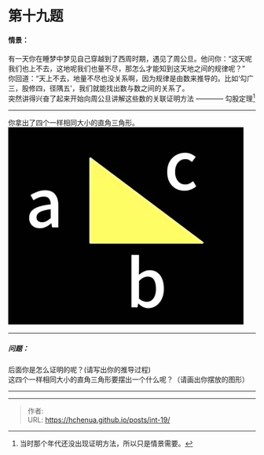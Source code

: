 # 第十九题

#### 情景：
有一天你在睡梦中梦见自己穿越到了西周时期，遇见了周公旦。他问你：“这天呢我们也上不去，这地呢我们也量不尽，那怎么才能知到这天地之间的规律呢？”  
你回道：“天上不去，地量不尽也没关系啊，因为规律是由数来推导的。比如‘勾广三，股修四，径隅五’，我们就能找出数与数之间的关系了。  
突然讲得兴奋了起来开始向周公旦讲解这些数的关联证明方法 ———— 勾股定理[^1]
***
你拿出了四个一样相同大小的直角三角形。  
![](/img/1919(1).jpg)

***
##### 问题：
后面你是怎么证明的呢？(请写出你的推导过程)  
这四个一样相同大小的直角三角形要摆出一个什么呢？（请画出你摆放的图形）
***







[^1]: 当时那个年代还没出现证明方法，所以只是情景需要。
<!--more-->


---

> 作者: <no value>  
> URL: https://hchenua.github.io/posts/int-19/  

